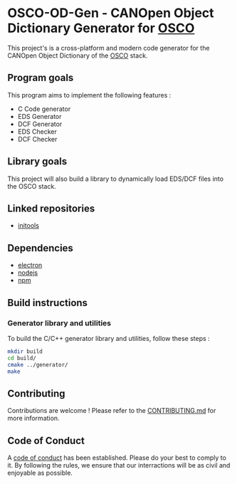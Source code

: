 # OSCO-OD-Gen - CANOpen Object Dictionary Generator for [OSCO](https://github.com/Clovel/OSCO)

This project's is a cross-platform and modern code generator for the CANOpen Object Dictionary of the [OSCO](https://github.com/Clovel/OSCO) stack.

## Program goals
This program aims to implement the following features :
- C Code generator
- EDS Generator
- DCF Generator
- EDS Checker
- DCF Checker

## Library goals
This project will also build a library to dynamically load EDS/DCF files into the OSCO stack.

## Linked repositories
- [initools](https://github.com/Clovel/initools)

## Dependencies
- [electron](https://github.com/electron/electron)
- [nodejs](https://github.com/nodejs/node)
- [npm](https://github.com/npm/cli)

## Build instructions
### Generator library and utilities
To build the C/C++ generator library and utilities, follow these steps :
```bash
mkdir build
cd build/
cmake ../generator/
make
```

## Contributing
Contributions are welcome !
Please refer to the [CONTRIBUTING.md](https://github.com/Clovel/OSCO/blob/master/CONTRIBUTING.md) for more information.

## Code of Conduct
A [code of conduct](https://github.com/Clovel/OSCO/blob/master/CODE_OF_CONDUCT.md) has been established. Please do your best to comply to it.
By following the rules, we ensure that our interractions will be as civil and enjoyable as possible.
